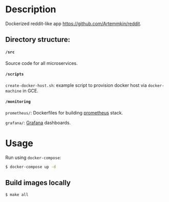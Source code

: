 # Description

Dockerized reddit-like app https://github.com/Artemmkin/reddit.

## Directory structure:

#### `/src`

Source code for all microservices.

#### `/scripts`

`create-docker-host.sh`: example script to provision docker host via `docker-machine` in GCE.

#### `/monitoring`

`prometheus/`: Dockerfiles for building [prometheus](https://github.com/prometheus/prometheus) stack.

`grafana/`: [Grafana](https://grafana.com) dashboards.

# Usage

Run using `docker-compose`:

```bash
$ docker-compose up -d
```

## Build images locally

```bash
$ make all
```
